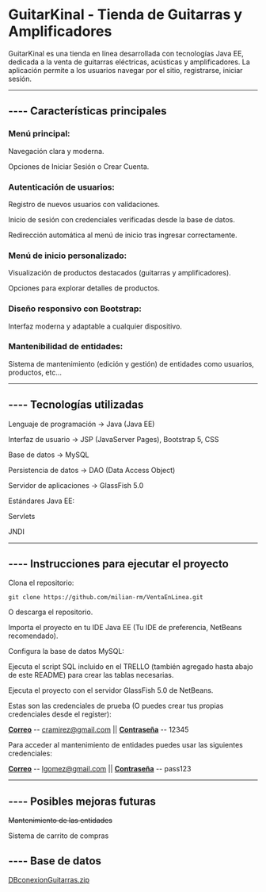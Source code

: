 # GuitarKinal - Tienda de Guitarras y Amplificadores


GuitarKinal es una tienda en línea desarrollada con tecnologías Java EE, dedicada a la venta de guitarras eléctricas, acústicas y amplificadores. La aplicación permite a los usuarios navegar por el sitio, registrarse, iniciar sesión.

--------------------

## ---- Características principales


### Menú principal:

Navegación clara y moderna.

Opciones de Iniciar Sesión o Crear Cuenta.

### Autenticación de usuarios:

Registro de nuevos usuarios con validaciones.

Inicio de sesión con credenciales verificadas desde la base de datos.

Redirección automática al menú de inicio tras ingresar correctamente.

### Menú de inicio personalizado:

Visualización de productos destacados (guitarras y amplificadores).

Opciones para explorar detalles de productos.

### Diseño responsivo con Bootstrap:

Interfaz moderna y adaptable a cualquier dispositivo.

### Mantenibilidad de entidades:

Sistema de mantenimiento (edición y gestión) de entidades como usuarios, productos, etc...

--------------------

## ---- Tecnologías utilizadas

Lenguaje de programación -> Java (Java EE)

Interfaz de usuario -> JSP (JavaServer Pages), Bootstrap 5, CSS

Base de datos -> MySQL

Persistencia de datos -> DAO (Data Access Object)

Servidor de aplicaciones -> GlassFish 5.0

Estándares Java EE:

Servlets
    
JNDI

--------------------

## ---- Instrucciones para ejecutar el proyecto

Clona el repositorio:

`git clone https://github.com/milian-rm/VentaEnLinea.git`

O descarga el repositorio.

Importa el proyecto en tu IDE Java EE (Tu IDE de preferencia, NetBeans recomendado).

Configura la base de datos MySQL:

Ejecuta el script SQL incluido en el TRELLO (también agregado hasta abajo de este README) para crear las tablas necesarias.

Ejecuta el proyecto con el servidor GlassFish 5.0 de NetBeans.

Estas son las credenciales de prueba (O puedes crear tus propias credenciales desde el register):

**<ins>Correo</ins>** -- cramirez@gmail.com
|| **<ins>Contraseña</ins>** -- 12345

Para acceder al mantenimiento de entidades puedes usar las siguientes credenciales:

**<ins>Correo</ins>** -- lgomez@gmail.com
|| **<ins>Contraseña</ins>** -- pass123

--------------------

## ---- Posibles mejoras futuras

~~Mantenimiento de las entidades~~

Sistema de carrito de compras



## ---- Base de datos

[DBconexionGuitarras.zip](https://github.com/user-attachments/files/21521700/DBconexionGuitarras.zip)
